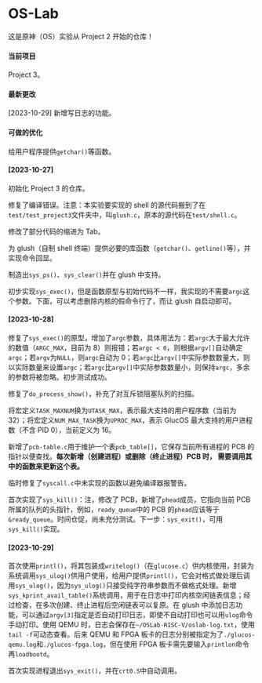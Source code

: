 # OS-Lab

这是原神（OS）实验从 Project 2 开始的仓库！

#### 当前项目

Project 3。

#### 最新更改

[2023-10-29] 新增写日志的功能。

#### 可做的优化

  给用户程序提供`getchar()`等函数。

#### [2023-10-27]

  初始化 Project 3 的仓库。

  修复了编译错误。注意：本实验要实现的 shell 的源代码搬到了在`test/test_project3`文件夹中，叫`glush.c`，原本的源代码在`test/shell.c`。

  修改了部分代码的缩进为 Tab。

  为 glush（自制 shell 终端）提供必要的库函数（`getchar()`、`getline()`等），并实现命令回显。

  制造出`sys_ps()`、`sys_clear()`并在 glush 中支持。

  初步实现`sys_exec()`，但是函数原型与初始代码不一样，我实现的不需要`argc`这个参数。下面，可以考虑删除内核的假命令行了，而让 glush 自启动即可。

#### [2023-10-28]

  修复了`sys_exec()`的原型，增加了`argc`参数，具体用法为：若`argc`大于最大允许的数值（`ARGC_MAX`，目前为 8）则报错；若`argc < 0`，则根据`argv[]`自动确定`argc`；若`argv`为`NULL`，则`argc`自动为 0；若`argc`比`argv[]`中实际参数数量大，则以实际数量来设置`argc`；若`argc`比`argv[]`中实际参数数量小，则保持`argc`，多余的参数将被忽略。初步测试成功。

  修复了`do_process_show()`，补充了对互斥锁阻塞队列的扫描。

  将宏定义`TASK_MAXNUM`换为`UTASK_MAX`，表示最大支持的用户程序数（当前为 32）；将宏定义`NUM_MAX_TASK`换为`UPROC_MAX`，表示 GlucOS 最大支持的用户进程数（不含 PID 0），当前定义为 16。

  新增了`pcb-table.c`用于维护一个表`pcb_table[]`，它保存当前所有进程的 PCB 的指针以便查找。**每次新增（创建进程）或删除（终止进程）PCB 时， 需要调用其中的函数来更新这个表。**

  临时修复了`syscall.c`中未实现的函数以避免编译器报警告。

  首次实现了`sys_kill()`：注，修改了 PCB，新增了`phead`成员，它指向当前 PCB 所属的队列的头指针，例如，`ready_queue`中的 PCB 的`phead`应该等于`&ready_queue`。时间仓促，尚未充分测试。下一步：`sys_exit()`，可用`sys_kill()`实现。

#### [2023-10-29]

  首次使用`printl()`，将其包装成`writelog()`（在`glucose.c`）供内核使用，封装为系统调用`sys_ulog()`供用户使用，给用户提供`printl()`，它会对格式做处理后调用`sys_ulog()`，因为`sys_ulog()`只接受纯字符串参数而不做格式处理。新增`sys_kprint_avail_table()`系统调用，用于在日志中打印内核空闲链表信息；经过检查，在多次创建、终止进程后空闲链表可以复原。在 glush 中添加日志功能，可以通过`argv[3]`指定是否自动打印日志，即使不自动打印也可以用`ulog`命令手动打印。使用 QEMU 时，日志会保存在`~/OSLab-RISC-V/oslab-log.txt`，使用`tail -f`可动态查看。后来 QEMU 和 FPGA 板卡的日志分别被指定为了`./glucos-qemu.log`和`./glucos-fpga.log`，但在使用 FPGA 板卡需先要输入`printlon`命令再`loadbootd`。

首次实现进程退出`sys_exit()`，并在`crt0.S`中自动调用。

